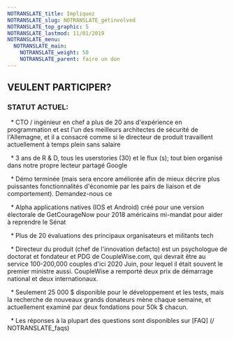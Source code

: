```yaml
---
NOTRANSLATE_title: Impliquez
NOTRANSLATE_slug: NOTRANSLATE_getinvolved
NOTRANSLATE_top_graphic: 5
NOTRANSLATE_lastmod: 11/01/2019
NOTRANSLATE_menu:
  NOTRANSLATE_main:
    NOTRANSLATE_weight: 50
    NOTRANSLATE_parent: faire un don
---
```


## VEULENT PARTICIPER?

### **STATUT ACTUEL:**

  * CTO / ingénieur en chef a plus de 20 ans d'expérience en programmation et est l'un des meilleurs architectes de sécurité de l'Allemagne, et il a consacré comme si le directeur de produit travaillent actuellement à temps plein sans salaire

  * 3 ans de R & D, tous les userstories (30) et le flux (s); tout bien organisé dans notre propre lecteur partagé Google

  * Démo terminée (mais sera encore améliorée afin de mieux décrire plus puissantes fonctionnalités d'économie par les pairs de liaison et de comportement). Demandez-nous ce

  * Alpha applications natives (IOS et Android) créé pour une version électorale de GetCourageNow pour 2018 américains mi-mandat pour aider à reprendre le Sénat

  * Plus de 20 évaluations des principaux organisateurs et militants tech

  * Directeur du produit (chef de l'innovation defacto) est un psychologue de doctorat et fondateur et PDG de CoupleWise.com, qui devrait être au service 100-200,000 couples d'ici 2020 Juin, pour lequel il était souvent le premier ministre aussi. CoupleWise a remporté deux prix de démarrage national et deux internationaux.

  * Seulement 25 000 $ disponible pour le développement et les tests, mais la recherche de nouveaux grands donateurs mène chaque semaine, et actuellement examiné par deux fondations pour 50k $ chacun.

  * Les réponses à la plupart des questions sont disponibles sur [FAQ] (/ NOTRANSLATE_faqs)
